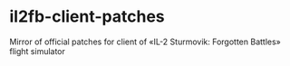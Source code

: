 # il2fb-client-patches
Mirror of official patches for client of «IL-2 Sturmovik: Forgotten Battles» flight simulator 
